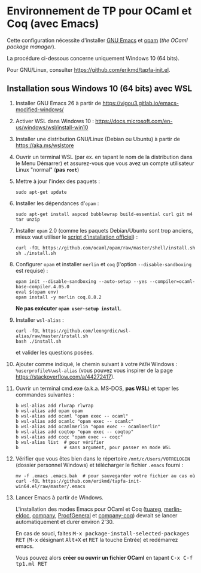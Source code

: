 # Environnement de TP pour OCaml et Coq (avec Emacs)

Cette configuration nécessite d'installer [GNU
Emacs](https://www.gnu.org/software/emacs/) et
[opam](https://ocaml.org/) (*the OCaml package manager*).

La procédure ci-dessous concerne uniquement Windows 10 (64 bits).

Pour GNU/Linux, consulter <https://github.com/erikmd/tapfa-init.el>.

## Installation sous Windows 10 (64 bits) avec WSL

1.  Installer GNU Emacs 26 à partir de
    <https://vigou3.gitlab.io/emacs-modified-windows/>

1.  Activer WSL dans Windows 10 :
    <https://docs.microsoft.com/en-us/windows/wsl/install-win10>

1.  Installer une distribution GNU/Linux (Debian ou Ubuntu) à partir de
    <https://aka.ms/wslstore>

1.  Ouvrir un terminal WSL (par ex. en tapant le nom de la distribution
    dans le Menu Démarrer) et assurez-vous que vous avez un compte
    utilisateur Linux "normal" (**pas `root`**)

1.  Mettre à jour l'index des paquets :

    ```
    sudo apt-get update
    ```

1.  Installer les dépendances d'`opam` :

    ```
    sudo apt-get install aspcud bubblewrap build-essential curl git m4 tar unzip
    ```

1.  Installer `opam` 2.0 (comme les paquets Debian/Ubuntu sont trop
    anciens, mieux vaut utiliser le [script d'installation
    officiel](http://opam.ocaml.org/doc/Install.html)) :

    ```
    curl -fOL https://github.com/ocaml/opam/raw/master/shell/install.sh
    sh ./install.sh
    ```

1.  Configurer `opam` et installer `merlin` et `coq` (l'option
    `--disable-sandboxing` est requise) :

    ```
    opam init --disable-sandboxing --auto-setup --yes --compiler=ocaml-base-compiler.4.05.0
    eval $(opam env)
    opam install -y merlin coq.8.8.2
    ```

    **Ne pas exécuter `opam user-setup install`**.

1.  Installer `wsl-alias` :

    ```
    curl -fOL https://github.com/leongrdic/wsl-alias/raw/master/install.sh
    bash ./install.sh
    ```

    et valider les questions posées.

1.  Ajouter comme indiqué, le chemin suivant à votre `PATH` Windows :
    `%userprofile%\wsl-alias` (vous pouvez vous inspirer de la page
    <https://stackoverflow.com/a/44272417>).

1.  Ouvrir un terminal cmd.exe (a.k.a. MS-DOS, **pas WSL**) et taper les
    commandes suivantes :

    ```
    b wsl-alias add rlwrap rlwrap
    b wsl-alias add opam opam
    b wsl-alias add ocaml "opam exec -- ocaml"
    b wsl-alias add ocamlc "opam exec -- ocamlc"
    b wsl-alias add ocamlmerlin "opam exec -- ocamlmerlin"
    b wsl-alias add coqtop "opam exec -- coqtop"
    b wsl-alias add coqc "opam exec -- coqc"
    b wsl-alias list  # pour vérifier
    b                 # sans argument, pour passer en mode WSL
    ```

1.  Vérifier que vous êtes bien dans le répertoire
    `/mnt/c/Users/VOTRELOGIN` (dossier personnel Windows) et télécharger
    le fichier `.emacs` fourni :

    ```
    mv -f .emacs .emacs.bak  # pour sauvegarder votre fichier au cas où
    curl -fOL https://github.com/erikmd/tapfa-init-win64.el/raw/master/.emacs
    ```

1.  Lancer Emacs à partir de Windows.

    L'installation des modes Emacs pour OCaml et Coq
	([tuareg](https://github.com/ocaml/tuareg),
	[merlin-eldoc](https://github.com/Khady/merlin-eldoc),
	[company](https://github.com/company-mode/company-mode),
	[ProofGeneral](https://github.com/ProofGeneral/PG) et
	[company-coq](https://github.com/cpitclaudel/company-coq)) devrait
	se lancer automatiquement et durer environ 2'30.

    En cas de souci, faites
    <kbd>M-x package-install-selected-packages RET</kbd>
    (<kbd>M-x</kbd> désignant <kbd>Alt+X</kbd>
    et <kbd>RET</kbd> la touche Entrée) et redémarrez emacs.

    Vous pouvez alors **créer ou ouvrir un fichier OCaml** en tapant
    <kbd>C-x C-f tp1.ml RET</kbd>
